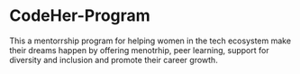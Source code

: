 # CodeHer-Program
This a mentorrship program for helping women in the tech ecosystem make their dreams happen by offering menotrhip, peer learning, support for diversity and inclusion and promote their career growth.
